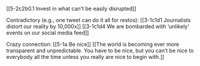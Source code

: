 [[5-2c2b0.1 Invest in what can't be easily disrupted]]

Contradictory (e.g., one tweet can do it all for restos):
[[3-1c1d1 Journalists distort our reality by 10,000x]]
[[3-1c1d4 We are bombarded with ‘unlikely’ events on our social media feed]]

Crazy connection:
[[5-1a Be nice]]
[[The world is becoming ever more transparent and unpredictable. You have to be nice, but you can’t be nice to everybody all the time unless you really are nice to begin with.]]
